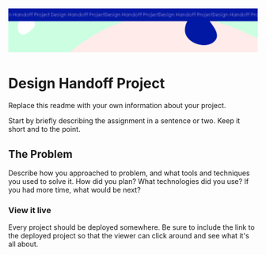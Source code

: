 <h1 align="center">
  <a href="">
    <img src="./public/design-handoff.svg" alt="Project Banner Image">
  </a>
</h1>

# Design Handoff Project

Replace this readme with your own information about your project.

Start by briefly describing the assignment in a sentence or two. Keep it short and to the point.

## The Problem

Describe how you approached to problem, and what tools and techniques you used to solve it. How did you plan? What technologies did you use? If you had more time, what would be next?

### View it live

Every project should be deployed somewhere. Be sure to include the link to the deployed project so that the viewer can click around and see what it's all about.
